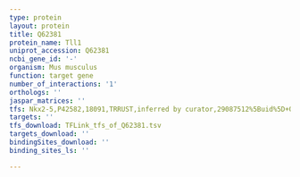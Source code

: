 ```yaml
---
type: protein
layout: protein
title: Q62381
protein_name: Tll1
uniprot_accession: Q62381
ncbi_gene_id: '-'
organism: Mus musculus
function: target gene
number_of_interactions: '1'
orthologs: ''
jaspar_matrices: ''
tfs: Nkx2-5,P42582,18091,TRRUST,inferred by curator,29087512%5Buid%5D+OR+19366374%5Buid%5D,Yes
targets: ''
tfs_download: TFLink_tfs_of_Q62381.tsv
targets_download: ''
bindingSites_download: ''
binding_sites_ls: ''

---
```

